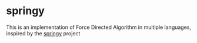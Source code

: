 # springy

This is an implementation of Force Directed Algorithm in multiple languages, inspired by the [springy](https://github.com/dhotson/springy) project

